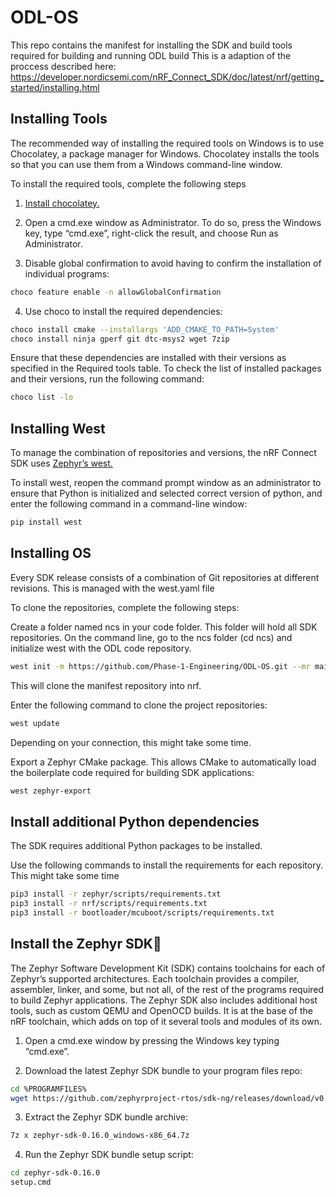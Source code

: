 # ODL-OS
This repo contains the manifest for installing the SDK and build tools required for building and running ODL build
This is a adaption of the proccess described here: https://developer.nordicsemi.com/nRF_Connect_SDK/doc/latest/nrf/getting_started/installing.html


## Installing Tools
The recommended way of installing the required tools on Windows is to use Chocolatey, a package manager for Windows. Chocolatey installs the tools so that you can use them from a Windows command-line window.

To install the required tools, complete the following steps

1. [Install chocolatey.](https://chocolatey.org/install)

2. Open a cmd.exe window as Administrator. To do so, press the Windows key, type “cmd.exe”, right-click the result, and choose Run as Administrator.

3. Disable global confirmation to avoid having to confirm the installation of individual programs:

```sh
choco feature enable -n allowGlobalConfirmation
```

4. Use choco to install the required dependencies:
```sh
choco install cmake --installargs 'ADD_CMAKE_TO_PATH=System'
choco install ninja gperf git dtc-msys2 wget 7zip
```

Ensure that these dependencies are installed with their versions as specified in the Required tools table. To check the list of installed packages and their versions, run the following command:
```sh
choco list -lo
```

## Installing West
To manage the combination of repositories and versions, the nRF Connect SDK uses [Zephyr’s west.](https://developer.nordicsemi.com/nRF_Connect_SDK/doc/latest/zephyr/develop/west/index.html#west)

To install west, reopen the command prompt window as an administrator to ensure that Python is initialized and selected correct version of python, and enter the following command in a command-line window:
```sh
pip install west
```

## Installing OS
Every  SDK release consists of a combination of Git repositories at different revisions. This is managed with the west.yaml file

To clone the repositories, complete the following steps:

Create a folder named ncs in your code folder. This folder will hold all SDK repositories. On the command line, go to the ncs folder (cd ncs) and initialize west with the ODL code repository.
```sh
west init -m https://github.com/Phase-1-Engineering/ODL-OS.git --mr main
```
This will clone the manifest repository into nrf.

Enter the following command to clone the project repositories:

```sh
west update
```

Depending on your connection, this might take some time.

Export a Zephyr CMake package. This allows CMake to automatically load the boilerplate code required for building SDK applications:

```sh
west zephyr-export
```

## Install additional Python dependencies

The SDK requires additional Python packages to be installed.

Use the following commands to install the requirements for each repository. This might take some time

```sh
pip3 install -r zephyr/scripts/requirements.txt
pip3 install -r nrf/scripts/requirements.txt
pip3 install -r bootloader/mcuboot/scripts/requirements.txt
```

## Install the Zephyr SDK

The Zephyr Software Development Kit (SDK) contains toolchains for each of Zephyr’s supported architectures. Each toolchain provides a compiler, assembler, linker, and some, but not all, of the rest of the programs required to build Zephyr applications. The Zephyr SDK also includes additional host tools, such as custom QEMU and OpenOCD builds. It is at the base of the nRF toolchain, which adds on top of it several tools and modules of its own.

1. Open a cmd.exe window by pressing the Windows key typing “cmd.exe”.

2. Download the latest Zephyr SDK bundle to your program files repo:
```sh
cd %PROGRAMFILES%
wget https://github.com/zephyrproject-rtos/sdk-ng/releases/download/v0.16.0/zephyr-sdk-0.16.0_windows-x86_64.7z
```
3. Extract the Zephyr SDK bundle archive:
```sh
7z x zephyr-sdk-0.16.0_windows-x86_64.7z
```

4. Run the Zephyr SDK bundle setup script:
```sh
cd zephyr-sdk-0.16.0
setup.cmd
```
